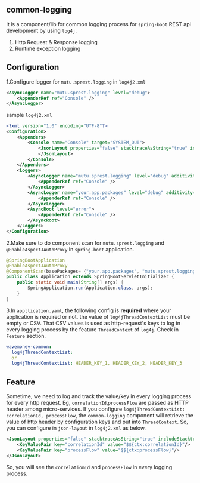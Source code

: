 common-logging
-----------------
It is a component/lib for common logging process for `spring-boot` REST api development by using `log4j`. 

 1. Http Request & Response logging
 2. Runtime exception logging
 

Configuration
-------------
1.Configure logger for `mutu.sprest.logging` in `log4j2.xml`

```xml
<AsyncLogger name="mutu.sprest.logging" level="debug">
	<AppenderRef ref="Console" />
</AsyncLogger>
```

sample `log4j2.xml`

```xml
<?xml version="1.0" encoding="UTF-8"?>
<Configuration>
	<Appenders>
		<Console name="Console" target="SYSTEM_OUT">
			<JsonLayout properties="false" stacktraceAsString="true" includeStacktrace="true" objectMessageAsJsonObject="true">
			</JsonLayout> 			
 		</Console>		
	</Appenders>
	<Loggers>
		<AsyncLogger name="mutu.sprest.logging" level="debug" additivity="false">
			<AppenderRef ref="Console" />
		</AsyncLogger>
		<AsyncLogger name="your.app.packages" level="debug" additivity="false">
			<AppenderRef ref="Console" />
		</AsyncLogger>
		<AsyncRoot level="error">
			<AppenderRef ref="Console" />
		</AsyncRoot>
	</Loggers>
</Configuration>
```

2.Make sure to do component scan for `mutu.sprest.logging` and `@EnableAspectJAutoProxy` in `spring-boot` application.

```java
@SpringBootApplication
@EnableAspectJAutoProxy
@ComponentScan(basePackages= {"your.app.packages", "mutu.sprest.logging"})
public class Application extends SpringBootServletInitializer {
	public static void main(String[] args) {
		SpringApplication.run(Application.class, args);
	}
}
```
3.In `appllication.yaml`, the following config is **required** where your application is required or not. the value of `log4jThreadContextList` must be empty or CSV. That CSV values is used as http-request's keys to log in every logging process by the feature `ThreadContext` of `log4j`. Check in `Feature` section.

```yml
wavemoney-common:
  log4jThreadContextList:
  or  
  log4jThreadContextList: HEADER_KEY_1, HEADER_KEY_2, HEADER_KEY_3

```

Feature
--------
Sometime, we need to log and track the value/key in every logging process for every http request. Eg, `correlationId`,`processFlow` are passed as HTTP header among micro-services. If you configure `log4jThreadContextList: correlationId, processFlow`, the `common-logging` component will retrieve the value of http header by configuration keys and put into `ThreadContext`. So, you can configure in `json-layout` in `log4j2.xml` as below.

```xml
<JsonLayout properties="false" stacktraceAsString="true" includeStacktrace="true" eventEol="true" compact="true" objectMessageAsJsonObject="true">
	<KeyValuePair key="correlationId" value="$${ctx:correlationId}"/>
	<KeyValuePair key="processFlow" value="$${ctx:processFlow}"/>
</JsonLayout>
```
So, you will see the `correlationId` and `processFlow` in every logging process.
